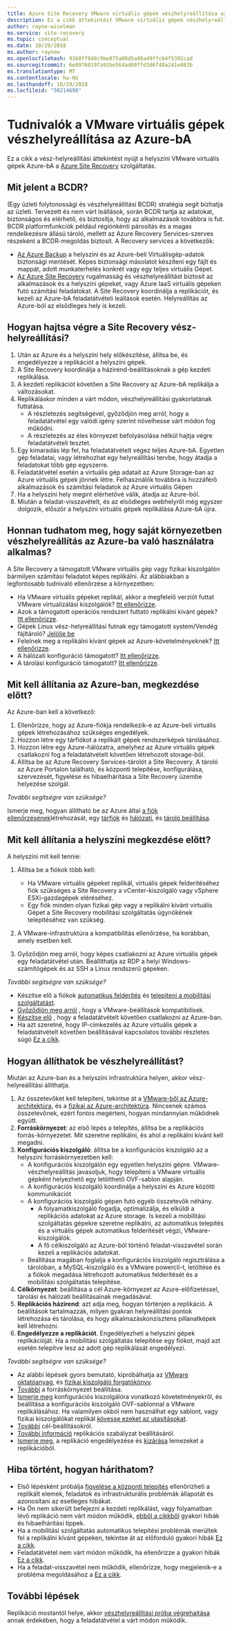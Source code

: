 ```yaml
---
title: Azure Site Recovery VMware virtuális gépek vészhelyreállítása az Azure használatával |} A Microsoft Docs
description: Ez a cikk áttekintést VMware virtuális gépek vészhelyreállítása az Azure-bA az Azure Site Recovery szolgáltatással.
author: rayne-wiselman
ms.service: site-recovery
ms.topic: conceptual
ms.date: 10/29/2018
ms.author: raynew
ms.openlocfilehash: 9368ff848c9be075a08d5a80a49ffc64f5392cad
ms.sourcegitcommit: 6e09760197a91be564ad60ffd3d6f48a241e083b
ms.translationtype: MT
ms.contentlocale: hu-HU
ms.lasthandoff: 10/29/2018
ms.locfileid: "50214698"
---
```

# <a name="about-disaster-recovery-of-vmware-vms-to-azure"></a>Tudnivalók a VMware virtuális gépek vészhelyreállítása az Azure-bA

Ez a cikk a vész-helyreállítási áttekintést nyújt a helyszíni VMware virtuális gépek Azure-bA a [Azure Site Recovery](site-recovery-overview.md) szolgáltatás.

## <a name="what-is-bcdr"></a>Mit jelent a BCDR?

(Egy üzleti folytonossági és vészhelyreállítási BCDR) stratégia segít bízhatja az üzleti. Tervezett és nem várt leállások, során BCDR tartja az adatokat, biztonságos és elérhető, és biztosítja, hogy az alkalmazások továbbra is fut. BCDR platformfunkciók például régiónkénti párosítás és a magas rendelkezésre állású tároló, mellett az Azure Recovery Services-szerves részeként a BCDR-megoldás biztosít. A Recovery services a következők: 

- [Az Azure Backup](https://docs.microsoft.com/azure/backup/backup-introduction-to-azure-backup) a helyszíni és az Azure-beli Virtuálisgép-adatok biztonsági mentését. Képes biztonsági másolatot készíteni egy fájlt és mappát, adott munkaterhelés konkrét vagy egy teljes virtuális Gépet. 
- [Az Azure Site Recovery](site-recovery-overview.md) rugalmasság és vészhelyreállítást biztosít az alkalmazások és a helyszíni gépeket, vagy Azure IaaS virtuális gépeken futó számítási feladatokat. A Site Recovery koordinálja a replikációt, és kezeli az Azure-bA feladatátvételi leállások esetén. Helyreállítás az Azure-ból az elsődleges hely is kezeli. 

## <a name="how-does-site-recovery-do-disaster-recovery"></a>Hogyan hajtsa végre a Site Recovery vész-helyreállítási?

1. Után az Azure és a helyszíni hely előkészítése, állítsa be, és engedélyezze a replikációt a helyszíni gépek.
2. A Site Recovery koordinálja a házirend-beállításoknak a gép kezdeti replikálása.
3. A kezdeti replikációt követően a Site Recovery az Azure-bA replikálja a változásokat. 
4. Replikáláskor minden a várt módon, vészhelyreállítási gyakorlatának futtatása.
    - A részletezés segítségével, győződjön meg arról, hogy a feladatátvétel egy valódi igény szerint növelhesse várt módon fog működni.
    - A részletezés az éles környezet befolyásolása nélkül hajtja végre feladatátvételi tesztet.
5. Egy kimaradás lép fel, ha feladatátvételt végez teljes Azure-bA. Egyetlen gép feladatai, vagy létrehozhat egy helyreállítási tervbe, hogy átadja a feladatokat több gép egyszerre.
6. Feladatátvétel esetén a virtuális gép adatait az Azure Storage-ban az Azure virtuális gépek jönnek létre. Felhasználók továbbra is hozzáférő alkalmazások és számítási feladatok az Azure virtuális Gépen
7. Ha a helyszíni hely megint elérhetővé válik, átadja az Azure-ból.
8. Miután a feladat-visszavételt, és az elsődleges webhelyről még egyszer dolgozik, először a helyszíni virtuális gépek replikálása Azure-bA újra.


## <a name="how-do-i-know-if-my-environment-is-suitable-for-disaster-recovery-to-azure"></a>Honnan tudhatom meg, hogy saját környezetben vészhelyreállítás az Azure-ba való használatra alkalmas?

A Site Recovery a támogatott VMware virtuális gép vagy fizikai kiszolgálón bármilyen számítási feladatot képes replikálni. Az alábbiakban a legfontosabb tudnivaló ellenőrzése a környezetben:

- Ha VMware virtuális gépeket replikál, akkor a megfelelő verziót futtat VMware virtualizálási kiszolgálók? [Itt ellenőrizze](vmware-physical-azure-support-matrix.md#on-premises-virtualization-servers).
- Azok a támogatott operációs rendszert futtató replikálni kívánt gépek? [Itt ellenőrizze](vmware-physical-azure-support-matrix.md#replicated-machines).
- Gépek Linux vész-helyreállítási futnak egy támogatott system/Vendég fájltároló? [Jelölje be](vmware-physical-azure-support-matrix.md#linux-file-systemsguest-storage)
- Felelnek meg a replikálni kívánt gépek az Azure-követelményeknek? [Itt ellenőrizze](vmware-physical-azure-support-matrix.md#azure-vm-requirements).
- A hálózati konfiguráció támogatott? [Itt ellenőrizze](vmware-physical-azure-support-matrix.md#network).
- A tárolási konfiguráció támogatott? [Itt ellenőrizze](vmware-physical-azure-support-matrix.md#storage).


## <a name="what-do-i-need-to-set-up-in-azure-before-i-start"></a>Mit kell állítania az Azure-ban, megkezdése előtt?

Az Azure-ban kell a következő:

1. Ellenőrizze, hogy az Azure-fiókja rendelkezik-e az Azure-beli virtuális gépek létrehozásához szükséges engedélyek.
2. Hozzon létre egy tárfiókot a replikált gépek rendszerképek tárolásához.
3. Hozzon létre egy Azure-hálózatra, amelyhez az Azure virtuális gépek csatlakozni fog a feladatátvételt követően létrehozott storage-ból.
4. Állítsa be az Azure Recovery Services-tárolót a Site Recovery. A tároló az Azure Portalon található, és központi telepítése, konfigurálása, szervezését, figyelése és hibaelhárítása a Site Recovery üzembe helyezése szolgál.

*További segítségre van szüksége?*

Ismerje meg, hogyan állítható be az Azure által [a fiók ellenőrzésének](tutorial-prepare-azure.md#verify-account-permissions)létrehozását, egy [tárfiók](tutorial-prepare-azure.md#create-a-storage-account) és [hálózati](tutorial-prepare-azure.md#set-up-an-azure-network), és [tároló beállítása](tutorial-prepare-azure.md#create-a-recovery-services-vault).



## <a name="what-do-i-need-to-set-up-on-premises-before-i-start"></a>Mit kell állítania a helyszíni megkezdése előtt?

A helyszíni mit kell tennie:

1. Állítsa be a fiókok több kell:

    - Ha VMware virtuális gépeket replikál, virtuális gépek felderítéséhez fiók szükséges a Site Recovery a vCenter-kiszolgáló vagy vSphere ESXi-gazdagépek eléréséhez.
    - Egy fiók minden olyan fizikai gép vagy a replikálni kívánt virtuális Gépet a Site Recovery mobilitási szolgáltatás ügynökének telepítéséhez van szükség.

2. A VMware-infrastruktúra a kompatibilitás ellenőrzése, ha korábban, amely esetben kell.
3. Győződjön meg arról, hogy képes csatlakozni az Azure virtuális gépek egy feladatátvétel után. Beállíthatja az RDP a helyi Windows-számítógépek és az SSH a Linux rendszerű gépeken.

*További segítségre van szüksége?*
- Készítse elő a fiókok [automatikus felderítés](vmware-azure-tutorial-prepare-on-premises.md#prepare-an-account-for-automatic-discovery) és [telepíteni a mobilitási szolgáltatást](vmware-azure-tutorial-prepare-on-premises.md#prepare-an-account-for-mobility-service-installation).
- [Győződjön meg arról](vmware-azure-tutorial-prepare-on-premises.md#check-vmware-requirements) , hogy a VMware-beállítások kompatibilisek.
- [Készítse elő](vmware-azure-tutorial-prepare-on-premises.md#prepare-to-connect-to-azure-vms-after-failover) , hogy a feladatátvételt követően csatlakozni az Azure-ban.
- Ha azt szeretné, hogy IP-címkezelés az Azure virtuális gépek a feladatátvételt követően beállításával kapcsolatos további részletes súgó [Ez a cikk](concepts-on-premises-to-azure-networking.md).

## <a name="how-do-i-set-up-disaster-recovery"></a>Hogyan állíthatok be vészhelyreállítást?

Miután az Azure-ban és a helyszíni infrastruktúra helyen, akkor vész-helyreállítási állíthatja.

1. Az összetevőket kell telepíteni, tekintse át a [VMware-ből az Azure-architektúra](vmware-azure-architecture.md), és a [fizikai az Azure-architektúra](physical-azure-architecture.md). Nincsenek számos összetevőnek, ezért fontos megérteni, hogyan mindannyian működnek együtt.
2. **Forráskörnyezet**: az első lépés a telepítés, állítsa be a replikációs forrás-környezetet. Mit szeretne replikálni, és ahol a replikálni kívánt kell megadni.
3. **Konfigurációs kiszolgáló**: állítsa be a konfigurációs kiszolgáló az a helyszíni forráskörnyezetben kell:
    - A konfigurációs kiszolgálón egy egyetlen helyszíni gépre. VMware-vészhelyreállítás javasoljuk, hogy telepíteni a VMware virtuális gépként helyezhető egy letölthető OVF-sablon alapján.
    - A konfigurációs kiszolgáló koordinálja a helyszíni és Azure közötti kommunikációt
    - A konfigurációs kiszolgáló gépen futó egyéb összetevők néhány.
        - A folyamatkiszolgáló fogadja, optimalizálja, és elküldi a replikációs adatokat az Azure storage. Is kezeli a mobilitási szolgáltatás gépekre szeretne replikálni, az automatikus telepítés és a virtuális gépek automatikus felderítését végzi, VMware-kiszolgálók.
        - A fő célkiszolgáló az Azure-ból történő feladat-visszavétel során kezeli a replikációs adatokat.
    - Beállítása magában foglalja a konfigurációs kiszolgáló regisztrálása a tárolóban, a MySQL-kiszolgáló és a VMware powercli-t, letöltése és a fiókok megadása létrehozott automatikus felderítését és a mobilitási szolgáltatás telepítése.
4. **Célkörnyezet**: beállítása a cél Azure-környezet az Azure-előfizetéssel, tárolási és hálózati beállításainak megadásával.
5. **Replikációs házirend**: azt adja meg, hogyan történjen a replikáció. A beállítások tartalmazzák, milyen gyakran helyreállítási pontok létrehozása és tárolása, és hogy alkalmazáskonzisztens pillanatképek kell létrehozni.
6. **Engedélyezze a replikációt**. Engedélyezheti a helyszíni gépek replikációját. Ha a mobilitási szolgáltatás telepítése egy fiókot, majd azt esetén telepítve lesz az adott gép replikálását engedélyezi. 

*További segítségre van szüksége?*

- Az alábbi lépések gyors bemutató, kipróbálhatja az [VMware oktatóanyag](vmware-azure-tutorial.md), és [fizikai kiszolgáló forgatókönyv](physical-azure-disaster-recovery.md).
- [További](vmware-azure-set-up-source.md) a forráskörnyezet beállítása.
- [Ismerje meg](vmware-azure-deploy-configuration-server.md) konfigurációs kiszolgálóra vonatkozó követelményekről, és beállítása a konfigurációs kiszolgáló OVF-sablonnal a VMware replikálásához. Ha valamilyen okból nem használhat egy sablont, vagy fizikai kiszolgálókat replikál [kövesse ezeket az utasításokat](physical-azure-set-up-source.md#set-up-the-source-environment).
- [További](vmware-azure-set-up-target.md) cél-beállításokról.
- [További információ](vmware-azure-set-up-replication.md) replikációs szabályzat beállításáról.
- [Ismerje meg,](vmware-azure-enable-replication.md) a replikáció engedélyezése és [kizárása](vmware-azure-exclude-disk.md) lemezeket a replikációból.


## <a name="something-went-wrong-how-do-i-troubleshoot"></a>Hiba történt, hogyan háríthatom?

- Első lépésként próbálja [figyelése a központi telepítés](site-recovery-monitor-and-troubleshoot.md) ellenőrizheti a replikált elemek, feladatok és infrastrukturális problémák állapotát és azonosítani az esetleges hibákat.
- Ha Ön nem sikerült befejezni a kezdeti replikálást, vagy folyamatban lévő replikáció nem várt módon működik, [ebből a cikkből](vmware-azure-troubleshoot-replication.md) gyakori hibák és hibaelhárítási tippek.
- Ha a mobilitási szolgáltatás automatikus telepítési problémák merültek fel a replikálni kívánt gépeken, tekintse át az előforduló gyakori hibák [Ez a cikk](vmware-azure-troubleshoot-push-install.md).
- Feladatátvétel nem várt módon működik, ha ellenőrizze a gyakori hibák [Ez a cikk](site-recovery-failover-to-azure-troubleshoot.md).
- Ha a feladat-visszavétel nem működik, ellenőrizze, hogy megjelenik-e a probléma megoldásához a [Ez a cikk](vmware-azure-troubleshoot-failback-reprotect.md).



## <a name="next-steps"></a>További lépések

Replikáció mostantól helye, akkor [vészhelyreállítási próba végrehajtása](tutorial-dr-drill-azure.md) annak érdekében, hogy a feladatátvétel a várt módon működik. 
